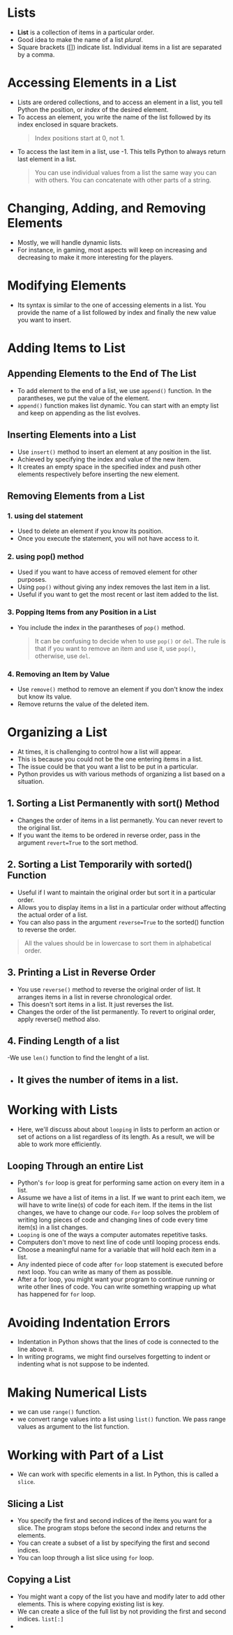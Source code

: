 # Lists

- **List** is a collection of items in a particular order.
- Good idea to make the name of a list _plural_.
- Square brackets ([]) indicate list. Individual items in a list are separated by a comma.

# Accessing Elements in a List

- Lists are ordered collections, and to access an element in a list, you tell Python the position, or _index_ of the desired element.
- To access an element, you write the name of the list followed by its index enclosed in square brackets.
  > Index positions start at 0, not 1.
- To access the last item in a list, use -1. This tells Python to always return last element in a list.
  > You can use individual values from a list the same way you can with others. You can concatenate with other parts of a string.

# Changing, Adding, and Removing Elements

- Mostly, we will handle dynamic lists.
- For instance, in gaming, most aspects will keep on increasing and decreasing to make it more interesting for the players.

# Modifying Elements

- Its syntax is similar to the one of accessing elements in a list. You provide the name of a list followed by index and finally the new value you want to insert.

# Adding Items to List

## Appending Elements to the End of The List

- To add element to the end of a list, we use `append()` function. In the parantheses, we put the value of the element.
- `append()` function makes list dynamic. You can start with an empty list and keep on appending as the list evolves.

## Inserting Elements into a List

- Use `insert()` method to insert an element at any position in the list.
- Achieved by specifying the index and value of the new item.
- It creates an empty space in the specified index and push other elements respectively before inserting the new element.

## Removing Elements from a List

### 1. using del statement

- Used to delete an element if you know its position.
- Once you execute the statement, you will not have access to it.

### 2. using pop() method

- Used if you want to have access of removed element for other purposes.
- Using `pop()` without giving any index removes the last item in a list.
- Useful if you want to get the most recent or last item added to the list.

### 3. Popping Items from any Position in a List

- You include the index in the parantheses of `pop()` method.
  > It can be confusing to decide when to use `pop()` or `del`. The rule is that if you want to remove an item and use it, use `pop()`, otherwise, use `del`.

### 4. Removing an Item by Value

- Use `remove()` method to remove an element if you don't know the index but know its value.
- Remove returns the value of the deleted item.

# Organizing a List

- At times, it is challenging to control how a list will appear.
- This is because you could not be the one entering items in a list.
- The issue could be that you want a list to be put in a particular.
- Python provides us with various methods of organizing a list based on a situation.

## 1. Sorting a List Permanently with sort() Method

- Changes the order of items in a list permanetly. You can never revert to the original list.
- If you want the items to be ordered in reverse order, pass in the argument `revert=True` to the sort method.

## 2. Sorting a List Temporarily with sorted() Function

- Useful if I want to maintain the original order but sort it in a particular order.
- Allows you to display items in a list in a particular order without affecting the actual order of a list.
- You can also pass in the argument `reverse=True` to the sorted() function to reverse the order.

> All the values should be in lowercase to sort them in alphabetical order.

## 3. Printing a List in Reverse Order

- You use `reverse()` method to reverse the original order of list. It arranges items in a list in reverse chronological order.
- This doesn't sort items in a list. It just reverses the list.
- Changes the order of the list permanently. To revert to original order, apply reverse() method also.

## 4. Finding Length of a list

-We use `len()` function to find the lenght of a list.

- ## It gives the number of items in a list.

# Working with Lists

- Here, we'll discuss about about `looping` in lists to perform an action or set of actions on a list regardless of its length. As a result, we will be able to work more efficiently.

## Looping Through an entire List

- Python's `for` loop is great for performing same action on every item in a list.
- Assume we have a list of items in a list. If we want to print each item, we will have to write line(s) of code for each item. If the items in the list changes, we have to change our code. `For` loop solves the problem of writing long pieces of code and changing lines of code every time item(s) in a list changes.
- `Looping` is one of the ways a computer automates repetitive tasks.
- Computers don't move to next line of code until looping process ends.
- Choose a meaningful name for a variable that will hold each item in a list.
- Any indented piece of code after `for` loop statement is executed before next loop. You can write as many of them as possible.
- After a for loop, you might want your program to continue running or write other lines of code. You can write something wrapping up what has happened for `for` loop.

# Avoiding Indentation Errors

- Indentation in Python shows that the lines of code is connected to the line above it.
- In writing programs, we might find ourselves forgetting to indent or indenting what is not suppose to be indented.

# Making Numerical Lists

- we can use `range()` function.
- we convert range values into a list using `list()` function. We pass range values as argument to the list function.

# Working with Part of a List

- We can work with specific elements in a list. In Python, this is called a `slice`.

## Slicing a List

- You specify the first and second indices of the items you want for a slice. The program stops before the second index and returns the elements.
- You can create a subset of a list by specifying the first and second indices.
- You can loop through a list slice using `for` loop.

## Copying a List

- You might want a copy of the list you have and modify later to add other elements. This is where copying existing list is key.
- We can create a slice of the full list by not providing the first and second indices.
  `list[:]`
- 

